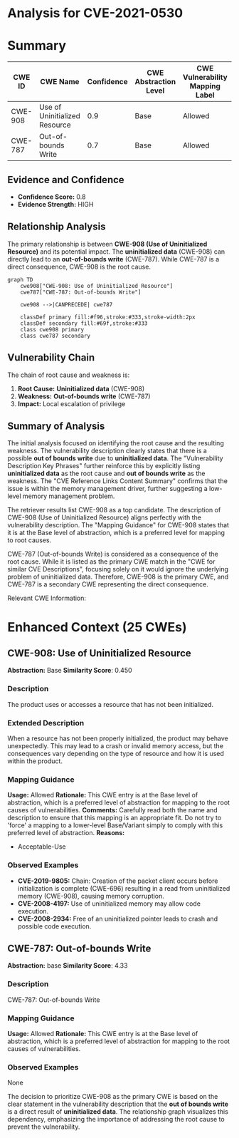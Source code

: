 # Analysis for CVE-2021-0530

# Summary
| CWE ID | CWE Name | Confidence | CWE Abstraction Level | CWE Vulnerability Mapping Label | CWE-Vulnerability Mapping Notes |
|---|---|---|---|---|---|
| CWE-908 | Use of Uninitialized Resource | 0.9 | Base | Allowed | Primary CWE |
| CWE-787 | Out-of-bounds Write | 0.7 | Base | Allowed | Secondary Candidate |

## Evidence and Confidence

*   **Confidence Score:** 0.8
*   **Evidence Strength:** HIGH

## Relationship Analysis
The primary relationship is between **CWE-908 (Use of Uninitialized Resource)** and its potential impact. The **uninitialized data** (CWE-908) can directly lead to an **out-of-bounds write** (CWE-787). While CWE-787 is a direct consequence, CWE-908 is the root cause.

```mermaid
graph TD
    cwe908["CWE-908: Use of Uninitialized Resource"]
    cwe787["CWE-787: Out-of-bounds Write"]

    cwe908 -->|CANPRECEDE| cwe787

    classDef primary fill:#f96,stroke:#333,stroke-width:2px
    classDef secondary fill:#69f,stroke:#333
    class cwe908 primary
    class cwe787 secondary
```

## Vulnerability Chain
The chain of root cause and weakness is:

1.  **Root Cause:** **Uninitialized data** (CWE-908)
2.  **Weakness:** **Out-of-bounds write** (CWE-787)
3.  **Impact:** Local escalation of privilege

## Summary of Analysis
The initial analysis focused on identifying the root cause and the resulting weakness. The vulnerability description clearly states that there is a possible **out of bounds write** due to **uninitialized data**. The "Vulnerability Description Key Phrases" further reinforce this by explicitly listing **uninitialized data** as the root cause and **out of bounds write** as the weakness. The "CVE Reference Links Content Summary" confirms that the issue is within the memory management driver, further suggesting a low-level memory management problem.

The retriever results list CWE-908 as a top candidate. The description of CWE-908 (Use of Uninitialized Resource) aligns perfectly with the vulnerability description. The "Mapping Guidance" for CWE-908 states that it is at the Base level of abstraction, which is a preferred level for mapping to root causes.

CWE-787 (Out-of-bounds Write) is considered as a consequence of the root cause. While it is listed as the primary CWE match in the "CWE for similar CVE Descriptions", focusing solely on it would ignore the underlying problem of uninitialized data. Therefore, CWE-908 is the primary CWE, and CWE-787 is a secondary CWE representing the direct consequence.

Relevant CWE Information:

# Enhanced Context (25 CWEs)

## CWE-908: Use of Uninitialized Resource
**Abstraction:** Base
**Similarity Score**: 0.450

### Description
The product uses or accesses a resource that has not been initialized.

### Extended Description
When a resource has not been properly initialized, the product may behave unexpectedly. This may lead to a crash or invalid memory access, but the consequences vary depending on the type of resource and how it is used within the product.

### Mapping Guidance
**Usage:** Allowed
**Rationale:** This CWE entry is at the Base level of abstraction, which is a preferred level of abstraction for mapping to the root causes of vulnerabilities.
**Comments:** Carefully read both the name and description to ensure that this mapping is an appropriate fit. Do not try to 'force' a mapping to a lower-level Base/Variant simply to comply with this preferred level of abstraction.
**Reasons:**
- Acceptable-Use

### Observed Examples
- **CVE-2019-9805:** Chain: Creation of the packet client occurs before initialization is complete (CWE-696) resulting in a read from uninitialized memory (CWE-908), causing memory corruption.
- **CVE-2008-4197:** Use of uninitialized memory may allow code execution.
- **CVE-2008-2934:** Free of an uninitialized pointer leads to crash and possible code execution.

## CWE-787: Out-of-bounds Write
**Abstraction:** base
**Similarity Score**: 4.33

### Description
CWE-787: Out-of-bounds Write

### Mapping Guidance
**Usage:** Allowed
**Rationale:** This CWE entry is at the Base level of abstraction, which is a preferred level of abstraction for mapping to the root causes of vulnerabilities.

### Observed Examples
None

The decision to prioritize CWE-908 as the primary CWE is based on the clear statement in the vulnerability description that the **out of bounds write** is a direct result of **uninitialized data**. The relationship graph visualizes this dependency, emphasizing the importance of addressing the root cause to prevent the vulnerability.